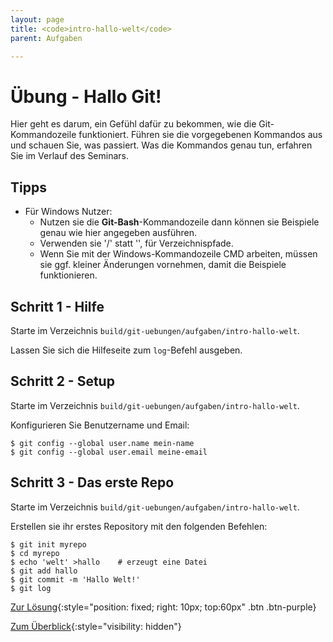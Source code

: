 ```yaml
---
layout: page
title: <code>intro-hallo-welt</code>
parent: Aufgaben

---
```

# Übung - Hallo Git!

Hier geht es darum, ein Gefühl dafür zu bekommen,
wie die Git-Kommandozeile funktioniert.
Führen sie die vorgegebenen Kommandos aus und schauen Sie,
was passiert.
Was die Kommandos genau tun, erfahren Sie im Verlauf des Seminars.

## Tipps

* Für Windows Nutzer:
  - Nutzen sie die **Git-Bash**-Kommandozeile dann können sie Beispiele
    genau wie hier angegeben ausführen.
  - Verwenden sie '/' statt '\', für Verzeichnispfade.
  - Wenn Sie mit der Windows-Kommandozeile CMD arbeiten,
    müssen sie ggf. kleiner Änderungen vornehmen,
    damit die Beispiele funktionieren.


<!--UEB-Hallo Git!--><h2>Schritt 1 - Hilfe</h2>

Starte im Verzeichnis `build/git-uebungen/aufgaben/intro-hallo-welt`.

Lassen Sie sich die Hilfeseite zum `log`-Befehl ausgeben.

<!--UEB-Hallo Git!--><h2>Schritt 2 - Setup</h2>

Starte im Verzeichnis `build/git-uebungen/aufgaben/intro-hallo-welt`.

Konfigurieren Sie Benutzername und Email:

    $ git config --global user.name mein-name
    $ git config --global user.email meine-email

<!--UEB-Hallo Git!--><h2>Schritt 3 - Das erste Repo</h2>

Starte im Verzeichnis `build/git-uebungen/aufgaben/intro-hallo-welt`.

Erstellen sie ihr erstes Repository mit den folgenden Befehlen:

    $ git init myrepo
    $ cd myrepo
    $ echo 'welt' >hallo    # erzeugt eine Datei
    $ git add hallo
    $ git commit -m 'Hallo Welt!'
    $ git log

[Zur Lösung](loesung-intro-hallo-welt.html){:style="position: fixed; right: 10px; top:60px" .btn .btn-purple}

[Zum Überblick](../../ueberblick.html){:style="visibility: hidden"}

